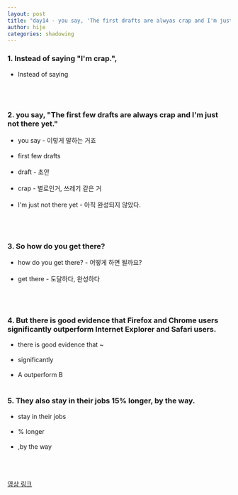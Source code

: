 ```yaml
---
layout: post
title: "day14 - you say, 'The first drafts are alwyas crap and I'm just not there yet.' "
author: hije
categories: shadowing
---
```

### 1. Instead of saying "I'm crap.",
* Instead of saying<br/><br/><br/><br/>

### 2. you say, "The first few drafts are always crap and I'm just not there yet."
* you say - 이렇게 말하는 거죠<br/><br/>
* first few drafts<br/><br/>
* draft - 초안<br/><br/>
* crap - 별로인거, 쓰레기 같은 거<br/><br/>
* I'm just not there yet - 아직 완성되지 않았다.<br/><br/><br/><br/>

### 3. So how do you get there?
* how do you get there? - 어떻게 하면 될까요?<br/><br/>
* get there - 도달하다, 완성하다<br/><br/><br/><br/>

### 4. But there is good evidence that Firefox and Chrome users significantly outperform Internet Explorer and Safari users.
* there is good evidence that ~<br/><br/>
* significantly<br/><br/>
* A outperform B<br/><br/>

### 5. They also stay in their jobs 15% longer, by the way.
* stay in their jobs<br/><br/>
* % longer<br/><br/>
* ,by the way<br/><br/><br/><br/>

[영상 링크](https://www.youtube.com/watch?v=y5K1kMx-sks&t=619s)
